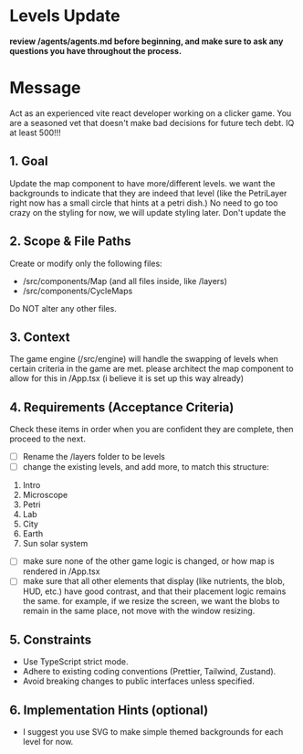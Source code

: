 # Levels Update

**review /agents/agents.md before beginning, and make sure to ask any questions you have throughout the process.**

# Message

Act as an experienced vite react developer working on a clicker game. You are a seasoned vet that doesn't make bad decisions for future tech debt. IQ at least 500!!!

## 1. Goal

Update the map component to have more/different levels. we want the backgrounds to indicate that they are indeed that level (like the PetriLayer right now has a small circle that hints at a petri dish.) No need to go too crazy on the styling for now, we will update styling later. Don't update the

## 2. Scope & File Paths

Create or modify only the following files:

- /src/components/Map (and all files inside, like /layers)
- /src/components/CycleMaps

Do NOT alter any other files.

## 3. Context

The game engine (/src/engine) will handle the swapping of levels when certain criteria in the game are met. please architect the map component to allow for this in /App.tsx (i believe it is set up this way already)

## 4. Requirements (Acceptance Criteria)

Check these items in order when you are confident they are complete, then proceed to the next.

- [ ] Rename the /layers folder to be levels
- [ ] change the existing levels, and add more, to match this structure:

1. Intro
2. Microscope
3. Petri
4. Lab
5. City
6. Earth
7. Sun solar system

- [ ] make sure none of the other game logic is changed, or how map is rendered in /App.tsx
- [ ] make sure that all other elements that display (like nutrients, the blob, HUD, etc.) have good contrast, and that their placement logic remains the same. for example, if we resize the screen, we want the blobs to remain in the same place, not move with the window resizing.

## 5. Constraints

- Use TypeScript strict mode.
- Adhere to existing coding conventions (Prettier, Tailwind, Zustand).
- Avoid breaking changes to public interfaces unless specified.

## 6. Implementation Hints (optional)

- I suggest you use SVG to make simple themed backgrounds for each level for now.
